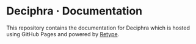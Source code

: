 # Deciphra · Documentation

This repository contains the documentation for Deciphra which is hosted using GitHub Pages and powered by [Retype](https://retype.com/).
